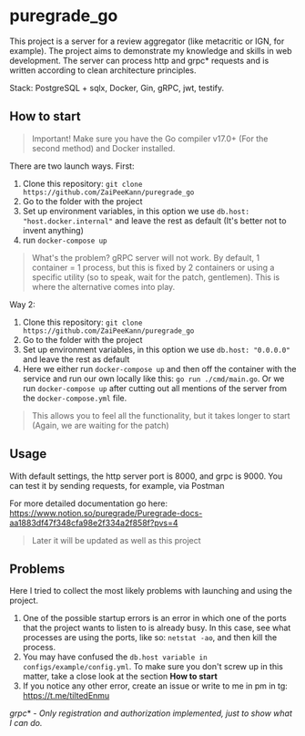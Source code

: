 # puregrade_go

This project is a server for a review aggregator (like metacritic or IGN, for example). The project aims to demonstrate my knowledge and skills in web development. The server can process http and grpc* requests and is written according to clean architecture principles.

Stack: PostgreSQL + sqlx, Docker, Gin, gRPC, jwt, testify.

## How to start

> Important! Make sure you have the Go compiler v17.0+ (For the second method) and Docker installed.

There are two launch ways. First:
1. Clone this repository: `git clone https://github.com/ZaiPeeKann/puregrade_go`
2. Go to the folder with the project
3. Set up environment variables, in this option we use `db.host: "host.docker.internal"` and leave the rest as default (It's better not to invent anything)
4. run `docker-compose up`
> What's the problem? gRPC server will not work. By default, 1 container = 1 process, but this is fixed by 2 containers or using a specific utility (so to speak, wait for the patch, gentlemen). This is where the alternative comes into play.

Way 2:
1. Clone this repository: `git clone https://github.com/ZaiPeeKann/puregrade_go`
2. Go to the folder with the project
3. Set up environment variables, in this option we use `db.host: "0.0.0.0"` and leave the rest as default
4. Here we either run `docker-compose up` and then off the container with the service and run our own locally like this: `go run ./cmd/main.go`. Or we run `docker-compose up` after cutting out all mentions of the server from the `docker-compose.yml` file.
> This allows you to feel all the functionality, but it takes longer to start (Again, we are waiting for the patch)

## Usage

With default settings, the http server port is 8000, and grpc is 9000. You can test it by sending requests, for example, via Postman

For more detailed documentation go here: https://www.notion.so/puregrade/Puregrade-docs-aa1883df47f348cfa98e2f334a2f858f?pvs=4
> Later it will be updated as well as this project

## Problems

Here I tried to collect the most likely problems with launching and using the project.
1. One of the possible startup errors is an error in which one of the ports that the project wants to listen to is already busy. In this case, see what processes are using the ports, like so: `netstat -ao`, and then kill the process.
2. You may have confused the `db.host variable in configs/example/config.yml`. To make sure you don't screw up in this matter, take a close look at the section **How to start**
3. If you notice any other error, create an issue or write to me in pm in tg: https://t.me/tiltedEnmu

*grpc** - *Only registration and authorization implemented, just to show what I can do.*
